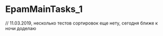 # EpamMainTasks_1

// 11.03.2019, несколько тестов сортировок еще нету, сегодня ближе к ночи доделаю
